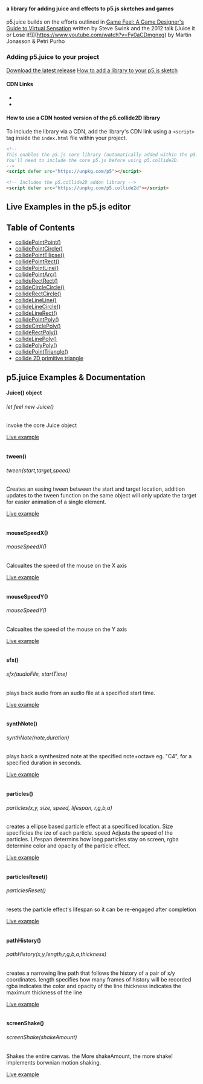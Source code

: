<!-- ![p5.collide](p5collide2d.png) -->

#### a library for adding juice and effects to p5.js sketches and games

p5.juice builds on the efforts outlined in [Game Feel: A Game Designer's Guide to Virtual Sensation](https://bookshop.org/books/game-feel-a-game-designer-s-guide-to-virtual-sensation/9781138403253) written by Steve Swink and the 2012 talk [Juice it or Lose it!]](https://www.youtube.com/watch?v=Fy0aCDmgnxg) by Martin Jonasson & Petri Purho


### Adding p5.juice to your project
[Download the latest release](https://github.com/bmoren/p5.juice/releases/)
[How to add a library to your p5.js sketch](https://p5js.org/libraries/)

#### CDN Links
+ 
+ 

#### How to use a CDN hosted version of the p5.collide2D library
To include the library via a CDN, add the library's CDN link using a `<script>` tag inside the `index.html` file within your project. 
```html
<!--
This enables the p5.js core library (automatically added within the p5.js web editor).
You'll need to include the core p5.js before using p5.collide2D.
-->
<script defer src="https://unpkg.com/p5"></script>

<!-- Includes the p5.collide2D addon library -->
<script defer src="https://unpkg.com/p5.collide2d"></script>
```
## Live Examples in the p5.js editor
  <!-- + [Collection of all examples of collision functions](https://editor.p5js.org/p52dcollide/collections/taUUdSGhj)
  + [Basic Usage](https://editor.p5js.org/p52dcollide/sketches/EKGWIHFYR)
  + [Button with a callback](https://editor.p5js.org/p52dcollide/sketches/BjDVckvWE)
  + [Object oriented collision](https://editor.p5js.org/p52dcollide/sketches/HOf1GOY4S)
  + [Randomly placing objects without touching](https://editor.p5js.org/p52dcollide/sketches/WYb8vT3Mh)
  + [Swords Game](https://editor.p5js.org/p52dcollide/sketches/DamkQQ2So) -->


## Table of Contents

  + [collidePointPoint()](#collidepointpoint)
  + [collidePointCircle()](#collidepointcircle)
  + [collidePointEllipse()](#collidepointellipse)
  + [collidePointRect()](#collidepointrect)
  + [collidePointLine()](#collidepointline)
  + [collidePointArc()](#collidepointarc)
  + [collideRectRect()](#colliderectrect)
  + [collideCircleCircle()](#collidecirclecircle)
  + [collideRectCircle()](#colliderectcircle)
  + [collideLineLine()](#collidelineline)
  + [collideLineCircle()](#collidelinecircle)
  + [collideLineRect()](#collidelinerect)
  + [collidePointPoly()](#collidepointpoly)
  + [collideCirclePoly()](#collidecirclepoly)
  + [collideRectPoly()](#colliderectpoly)
  + [collideLinePoly()](#collidelinepoly)
  + [collidePolyPoly()](#collidepolypoly)
  + [collidePointTriangle()](#collidepointtriangle)
  + [collide 2D primitive triangle](#collide-2d-primitive-triangle)

## p5.juice Examples & Documentation


#### Juice() object
###### let feel new Juice()
invoke the core Juice object

[Live example]()

```javascript

```



#### tween()
###### tween(start,target,speed)
Creates an easing tween between the start and target location, addition updates to the tween function on the same object will only update the target for easier animation of a single element.

[Live example]()

```javascript

```

#### mouseSpeedX()
###### mouseSpeedX()
Calcualtes the speed of the mouse on the X axis

[Live example]()

```javascript

```

#### mouseSpeedY()
###### mouseSpeedY()
Calcualtes the speed of the mouse on the Y axis

[Live example]()

```javascript

```

#### sfx()
###### sfx(audioFile, startTime)
plays back audio from an audio file at a specified start time.

[Live example]()

```javascript

```

#### synthNote()
###### synthNote(note,duration)
plays back a synthesized note at the specified note+octave eg. "C4", for a specified duration in seconds.

[Live example]()

```javascript

```


####   particles()
######   particles(x,y, size, speed, lifespan, r,g,b,a)
creates a ellipse based particle effect at a specificed location. Size specificies the ize of each particle. speed Adjusts the speed of the particles. Lifespan determins how long particles stay on screen, rgba determine color and opacity of the particle effect.

[Live example]()

```javascript

```

####   particlesReset()
######   particlesReset()
resets the particle effect's lifespan so it can be re-engaged after completion

[Live example]()

```javascript

```


####   pathHistory()
######     pathHistory(x,y,length,r,g,b,a,thickness)
creates a narrowing line path that follows the history of a pair of x/y coordinates. 
length specifies how many frames of history will be recorded
rgba indicates the color and opacity of the line
thickness indicates the maximum thickness of the line

[Live example]()

```javascript

```

####   screenShake()
######   screenShake(shakeAmount)
Shakes the entire canvas. the More shakeAmount, the more shake! implements borwnian motion shaking.

[Live example]()

```javascript

```

